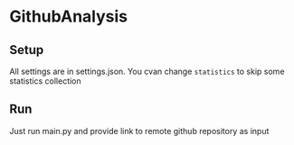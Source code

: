 # GithubAnalysis
## Setup
All settings are in settings.json. You cvan change `statistics` to skip some statistics collection
## Run
Just run main.py and provide link to remote github repository as input
